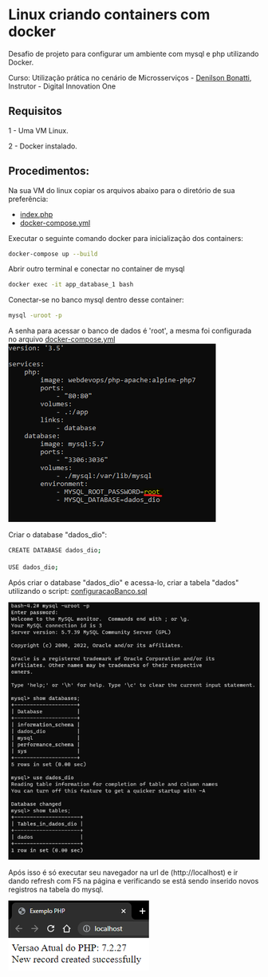# Linux criando containers com docker

Desafio de projeto para configurar um ambiente com mysql e php utilizando Docker.

Curso: Utilização prática no cenário de Microsserviços - [Denilson Bonatti](https://github.com/denilsonbonatti), Instrutor - Digital Innovation One



## Requisitos
1 - Uma VM Linux.

2 - Docker instalado.
  
  
## Procedimentos:
Na sua VM do linux copiar os arquivos abaixo para o diretório de sua preferência:
 - [index.php](https://github.com/RafaelKamada/linux_criando_containers/blob/main/index.php)
 - [docker-compose.yml](https://github.com/RafaelKamada/linux_criando_containers/blob/main/docker-compose.yml)

Executar o seguinte comando docker para inicialização dos containers:

```sh
docker-compose up --build
```

Abrir outro terminal e conectar no container de mysql

```sh
docker exec -it app_database_1 bash
```

Conectar-se no banco mysql dentro desse container:
```sh
mysql -uroot -p
```

A senha para acessar o banco de dados é 'root', a mesma foi configurada no arquivo [docker-compose.yml](https://github.com/RafaelKamada/linux_criando_containers/blob/main/docker-compose.yml)
![alt text](https://github.com/RafaelKamada/linux_criando_containers/blob/main/images/docker-compose.png)

Criar o database "dados_dio":
```sh
CREATE DATABASE dados_dio;

USE dados_dio;
```

Após criar o database "dados_dio" e acessa-lo, criar a tabela "dados" utilizando o script: [configuracaoBanco.sql](https://github.com/RafaelKamada/linux_criando_containers/blob/main/configuracaoBanco.sql)

![alt text](https://github.com/RafaelKamada/linux_criando_containers/blob/main/images/mysql.png)


Após isso é só executar seu navegador na url de (http://localhost) e ir dando refresh com F5 na página e verificando se está sendo inserido novos registros na tabela do mysql. 

![alt text](https://github.com/RafaelKamada/linux_criando_containers/blob/main/images/navegador.png)
